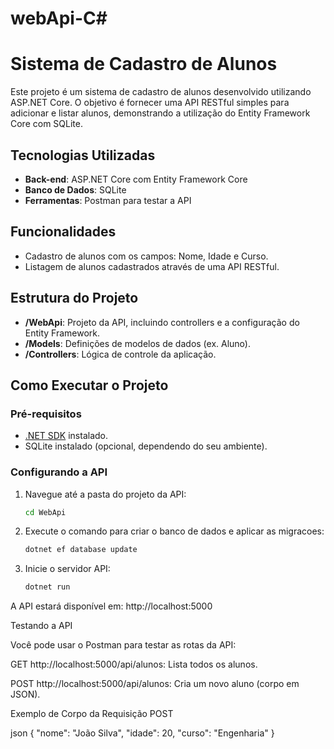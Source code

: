 # webApi-C#

# Sistema de Cadastro de Alunos

Este projeto é um sistema de cadastro de alunos desenvolvido utilizando ASP.NET Core. O objetivo é fornecer uma API RESTful simples para adicionar e listar alunos, demonstrando a utilização do Entity Framework Core com SQLite.

## Tecnologias Utilizadas

- **Back-end**: ASP.NET Core com Entity Framework Core
- **Banco de Dados**: SQLite
- **Ferramentas**: Postman para testar a API

## Funcionalidades

- Cadastro de alunos com os campos: Nome, Idade e Curso.
- Listagem de alunos cadastrados através de uma API RESTful.

## Estrutura do Projeto

- **/WebApi**: Projeto da API, incluindo controllers e a configuração do Entity Framework.
- **/Models**: Definições de modelos de dados (ex. Aluno).
- **/Controllers**: Lógica de controle da aplicação.

## Como Executar o Projeto

### Pré-requisitos

- [.NET SDK](https://dotnet.microsoft.com/download) instalado.
- SQLite instalado (opcional, dependendo do seu ambiente).

### Configurando a API

1. Navegue até a pasta do projeto da API:
   ```bash
   cd WebApi

2. Execute o comando para criar o banco de dados e aplicar as migracoes:
   ```bash
   dotnet ef database update

3. Inicie o servidor API:
   ```bash
   dotnet run


  A API estará disponível em: http://localhost:5000

Testando a API

Você pode usar o Postman para testar as rotas da API:

GET http://localhost:5000/api/alunos: Lista todos os alunos.

POST http://localhost:5000/api/alunos: Cria um novo aluno (corpo em JSON).


Exemplo de Corpo da Requisição POST

json
{
  "nome": "João Silva",
  "idade": 20,
  "curso": "Engenharia"
}
